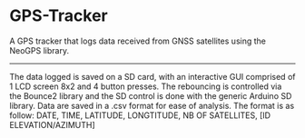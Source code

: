 # GPS-Tracker
A GPS tracker that logs data received from GNSS satellites using the NeoGPS library.

------------------------------------------------------------------------------------

The data logged is saved on a SD card, with an interactive GUI comprised of 1 LCD screen 8x2 and 4 button presses. The rebouncing is controlled via the Bounce2 library and the SD control is done with the generic Arduino SD library. Data are saved in a .csv format for ease of analysis. The format is as follow: DATE, TIME, LATITUDE, LONGTITUDE, NB OF SATELLITES, [ID ELEVATION/AZIMUTH]
